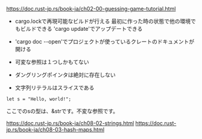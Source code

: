 https://doc.rust-jp.rs/book-ja/ch02-00-guessing-game-tutorial.html

* cargo.lockで再現可能なビルドが行える
最初に作った時の状態で他の環境でもビルドできる
'cargo update'でアップデートできる

* 'cargo doc --open'でプロジェクトが使っているクレートのドキュメントが開ける

* 可変な参照は１つしかもてない
* ダングリングポインタは絶対に存在しない
* 文字列リテラルはスライスである
```
let s = "Hello, world!";
```
ここでのsの型は、&strです。不変な参照です。

https://doc.rust-jp.rs/book-ja/ch08-02-strings.html
https://doc.rust-jp.rs/book-ja/ch08-03-hash-maps.html


